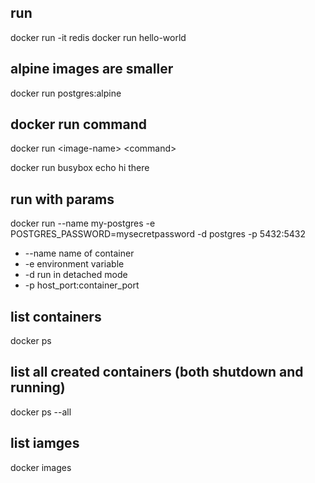 ## run
docker run -it redis
docker run hello-world

## alpine images are smaller
docker run postgres:alpine

## docker run command
docker run \<image-name> \<command>

docker run busybox echo hi there


## run with params
docker run --name my-postgres -e POSTGRES_PASSWORD=mysecretpassword -d postgres -p 5432:5432

- --name name of container
- -e environment variable
- -d run in detached mode
- -p host_port:container_port


## list containers
docker ps

## list all created containers (both shutdown and running)
docker ps --all

## list iamges
docker images
